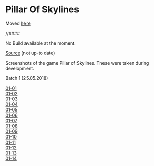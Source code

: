 # Pillar Of Skylines

Moved [here](https://www.behance.net/gallery/66266873/Pillar-of-Skylines)

//####

No Build available at the moment.

[Source](https://github.com/Namerian/PillarofSkylines) (not up-to date)

Screenshots of the game Pillar of Skylines. These were taken during development.

Batch 1 (25.05.2018)

[01-01](Screenshots/01_01.png)  
[01-02](Screenshots/01_02.png)  
[01-03](Screenshots/01_03.png)  
[01-04](Screenshots/01_04.png)  
[01-05](Screenshots/01_05.png)  
[01-06](Screenshots/01_06.png)  
[01-07](Screenshots/01_07.png)  
[01-08](Screenshots/01_08.png)  
[01-09](Screenshots/01_09.png)  
[01-10](Screenshots/01_10.png)  
[01-11](Screenshots/01_11.png)  
[01-12](Screenshots/01_12.png)  
[01-13](Screenshots/01_13.png)  
[01-14](Screenshots/01_14.png)  
